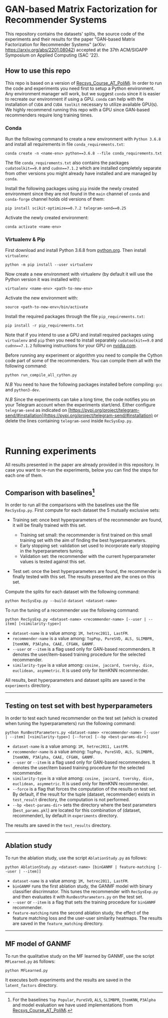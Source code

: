 # GAN-based Matrix Factorization for Recommender Systems
This repository contains the datasets' splits, the source code of the experiments and their results for the paper "GAN-based Matrix Factorization for Recommender Systems" (arXiv: https://arxiv.org/abs/2201.08042) accepted at the 37th ACM/SIGAPP Symposium on Applied Computing (SAC '22).

## How to use this repo
This repo is based on a version of [Recsys_Course_AT_PoliMi](https://github.com/MaurizioFD/RecSys_Course_AT_PoliMi). In order to run the code and experiments you need first to setup a Python environment. Any environment manager will work, but we suggest `conda` since it is easier to recreate our environment if using a GPU. `conda` can help with the installation of `CUDA` and `CUDA toolkit` necessary to utilize available GPU(s). We highly recommend running this repo with a GPU since GAN-based
recommenders require long training times.

### Conda
Run the following command to create a new environment with `Python 3.6.8` and install all requirements in file
`conda_requirements.txt`:

```shell
conda create -n <name-env> python==3.6.8 --file conda_requirements.txt
```

The file `conda_requirements.txt` also contains the packages `cudatoolkit==9.0` and `cudnn==7.1.2` which are installed completely separate from other versions you might already have installed and are managed by `conda`.

Install the following packages using `pip` inside the newly created environment since they are not found in the `main` channel of `conda` and `conda-forge` channel holds old versions of them:

```shell
pip install scikit-optimize==0.7.2 telegram-send==0.25
```

Activate the newly created environment:

```shell
conda activate <name-env>
```

### Virtualenv & Pip
First download and install Python 3.6.8 from [python.org](python.org). Then install `virtualenv`:

```shell
python -m pip install --user virtualenv
```

Now create a new environment with virtualenv (by default it will use the Python version it was installed with):

```shell
virtualenv <name-env> <path-to-new-env>
```

Activate the new environment with:

```shell
source <path-to-new-env>/bin/activate
```

Install the required packages through the file `pip_requirements.txt`:

```shell
pip install -r pip_requirements.txt
```

Note that if you intend to use a GPU and install required packages using `virtualenv` and `pip` then you need to install separately `cudatoolkit==9.0` and `cudnn==7.1.2` following instructions for your GPU on [nvidia.com](nvidia.com).

Before running any experiment or algorithm you need to compile the Cython code part of some of the recommenders. You can compile them all with the following command:

```shell
python run_compile_all_cython.py
```

*N.B* You need to have the following packages installed before compiling: `gcc` and `python3-dev`.

*N.B* Since the experiments can take a long time, the code notifies you on your Telegram account when the experiments start/end. Either configure `telegram-send` as indicated on [https://pypi.org/project/telegram-send/#installation](https://pypi.org/project/telegram-send/#installation) or delete the lines containing `telegram-send` inside `RecSysExp.py`.

<br>

# Running experiments
All results presented in the paper are already provided in this repository. In case you want to re-run the experiments, below you can find the steps for each one of them.

## Comparison with baselines[^credits]
In order to run all the comparisons with the baselines use the file `RecSysExp.py`. First compute for each dataset the 5 mutually exclusive sets:

* Training set: once best hyperparameters of the recommender are found, it will be finally trained with this set.

  * Training set small: the recommender is first trained on this small training set with the aim of finding the best hyperparameters.
  * Early stopping set: validation set used to incorporate early stopping in the hyperparameters tuning.
  * Validation set: the recommender with the current hyperparameter values is tested against this set.
* Test set: once the best hyperparameters are found, the recommender is finally tested with this set. The results presented are the ones on this set.

Compute the splits for each dataset with the following command:

```shell
python RecSysExp.py --build-dataset <dataset-name>
```

To run the tuning of a recommender use the following command:

```shell
python RecSysExp.py <dataset-name> <recommender-name> [--user | --item] [<similarity-type>] 
```

* `dataset-name` is a value among: `1M, hetrec2011, LastFM`.
* `recommender-name` is a value among: `TopPop, PureSVD, ALS, SLIMBPR, ItemKNN, P3Alpha, CAAE, CFGAN, GANMF`.
* `--user` or `--item` is a flag used only for GAN-based recommenders. It denotes the user/item-based training procedure for the selected recommender.
* `similarity-type` is a value among: `cosine, jaccard, tversky, dice, euclidean, asymmetric`. It is used only for ItemKNN recommender.

All results, best hyperparameters and dataset splits are saved in the `experiments` directory.

---

## Testing on test set with best hyperparameters
In order to test each tuned recommender on the test set (which is created when tuning the hyperparameters) run the following command:

```shell
python RunBestParameters.py <dataset-name> <recommender-name> [--user | --item] [<similarity-type>] [--force] [--bp <best-params-dir>]
```

* `dataset-name` is a value among: `1M, hetrec2011, LastFM`.
* `recommender-name` is a value among: `TopPop, PureSVD, ALS, SLIMBPR, ItemKNN, P3Alpha, CAAE, CFGAN, GANMF`.
* `--user` or `--item` is a flag used only for GAN-based recommenders. It denotes the user/item based training procedure for the selected recommender.
* `similarity-type` is a value among: `cosine, jaccard, tversky, dice, euclidean, asymmetric`. It is used only for ItemKNN recommender.
* `--force` is a flag that forces the computation of the results on test set. By default, if the result for the tuple (dataset, recommender) exists in `test_result` directory, the computation is not performed.
* `--bp <best-params-dir>` sets the directory where the best parameters (`best_params.pkl`) are located for this combination of
(dataset, recommender), by default in `experiments` directory.

The results are saved in the `test_results` directory.

---

## Ablation study
To run the ablation study, use the script `AblationStudy.py` as follows:

```shell
python AblationStudy.py <dataset-name> [binGANMF | feature-matching [--user | --item]]
```

* `dataset-name` is a value among: `1M, hetrec2011, LastFM`.
* `binGANMF` runs the first ablation study, the GANMF model with binary classifier discrimnator. This tunes the recommender with `RecSysExp.py` and then evaluates it with `RunBestParameters.py` on the test set.
* `--user` or `--item` is a flag that sets the training procedure for `binGANMF` recommender.
* `feature-matching` runs the second ablation study, the effect of the feature matching loss and the user-user similarity heatmaps. The results are saved in the `feature_matching` directory.

---

## MF model of GANMF
To run the qualitative study on the MF learned by GANMF, use the script `MFLearned.py` as follows:

```shell
python MFLearned.py
```

It executes both experiments and the results are saved in the `latent_factors` directory.


[^credits]: For the baselines `Top Popular`, `PureSVD`, `ALS`, `SLIMBPR`, `ItemKNN`, `P3Alpha` and model evaluation we have used implementations from [Recsys_Course_AT_PoliMi](https://github.com/MaurizioFD/RecSys_Course_AT_PoliMi).

